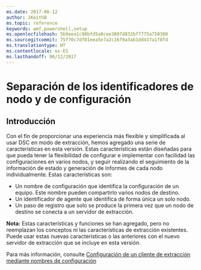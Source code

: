 ```yaml
---
ms.date: 2017-06-12
author: JKeithB
ms.topic: reference
keywords: wmf,powershell,setup
ms.openlocfilehash: 5b9eea1c90bfd5a8cee3897d832bf7775a750308
ms.sourcegitcommit: 75f70c7df01eea5e7a2c16f9a3ab1dd437a1f8fd
ms.translationtype: HT
ms.contentlocale: es-ES
ms.lasthandoff: 06/12/2017
---
```

# <a name="separation-of-node-and-configuration-ids"></a>Separación de los identificadores de nodo y de configuración

## <a name="overview"></a>Introducción

Con el fin de proporcionar una experiencia más flexible y simplificada al usar DSC en modo de extracción, hemos agregado una serie de características en esta versión. Estas características están diseñadas para que pueda tener la flexibilidad de configurar e implementar con facilidad las configuraciones en varios nodos, y seguir realizando el seguimiento de la información de estado y generación de informes de cada nodo individualmente. Estas características son:

* Un nombre de configuración que identifica la configuración de un equipo. Este nombre pueden compartirlo varios nodos de destino. 
* Un identificador de agente que identifica de forma única un solo nodo.
* Un paso de registro que solo se produce la primera vez que un nodo de destino se conecta a un servidor de extracción.

**Nota:** Estas características y funciones se han agregado, pero no reemplazan los conceptos ni las características de extracción existentes. Puede usar estas nuevas características o las anteriores con el nuevo servidor de extracción que se incluye en esta versión.

Para más información, consulte [Configuración de un cliente de extracción mediante nombres de configuración](https://msdn.microsoft.com/powershell/dsc/pullclientconfignames)

